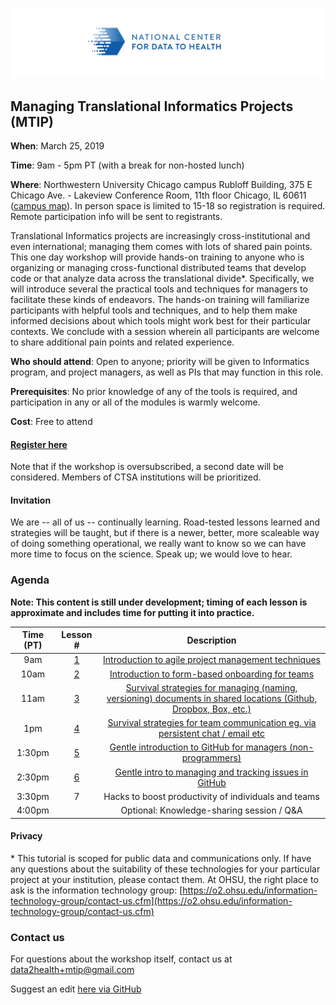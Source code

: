 ![](./other-images/CD2H-logo-01.png)
## Managing Translational Informatics Projects (MTIP)

**When**: 
March 25, 2019 

**Time**: 
9am - 5pm PT (with a break for non-hosted lunch)  

**Where**: 
Northwestern University Chicago campus
Rubloff Building, 375 E Chicago Ave. - Lakeview Conference Room, 11th floor
Chicago, IL 60611 ([campus map](https://maps.northwestern.edu/facility/30)). In person space is limited to 15-18 so registration is required. Remote participation info will be sent to registrants.


Translational Informatics projects are increasingly cross-institutional and even international; managing them comes with lots of shared pain points. This one day workshop will provide hands-on training to anyone who is organizing or managing cross-functional distributed teams that develop code or that analyze data across the translational divide*. Specifically, we will introduce several the practical tools and techniques for managers to facilitate these kinds of endeavors. The hands-on training will familiarize participants with helpful tools and techniques, and to help them make informed decisions about which tools might work best for their particular contexts. We conclude with a session wherein all participants are welcome to share additional pain points and related experience.

**Who should attend**: Open to anyone; priority will be given to Informatics program, and project managers, as well as PIs that may function in this role. 

**Prerequisites**: No prior knowledge of any of the tools is required, and participation in any or all of the modules is warmly welcome.  

**Cost**: Free to attend  

#### [Register here](bit.ly/mtip_nu)
Note that if the workshop is oversubscribed, a second date will be considered. Members of CTSA institutions will be prioritized.

#### Invitation
We are -- all of us -- continually learning. Road-tested lessons learned and strategies will be taught, but if there is a newer, better, more scaleable way of doing something operational, we really want to know so we can have more time to focus on the science. Speak up; we would love to hear.

### Agenda

**Note: This content is still under development; timing of each lesson is approximate and includes time for putting it into practice.**  

| Time (PT)| Lesson # | Description | 
|:-------:|:-------------:|:------------------:|
|9am	| [1](lessons/Lesson1.md)	| [Introduction to agile project management techniques](lessons/Lesson1.md)| 
|10am	| [2](lessons/Lesson2.md)	| [Introduction to form-based onboarding for teams](lessons/Lesson2.md) | 
|11am	| [3](lessons/Lesson3.md)	| [Survival strategies for managing (naming, versioning) documents in shared locations (Github, Dropbox, Box, etc.)](lessons/Lesson3.md) |
|1pm | [4](lessons/Lesson4.md) | [Survival strategies for team communication eg. via persistent chat / email etc](lessons/Lesson4.md) |
|1:30pm | [5](lessons/Lesson5.md)	| [Gentle introduction to GitHub for managers (non-programmers)](lessons/Lesson5.md) |
|2:30pm	| [6](lessons/Lesson6.md)	| [Gentle intro to managing and tracking issues in GitHub](lessons/Lesson6.md) | 
|3:30pm | 7| Hacks to boost productivity of individuals and teams | 
|4:00pm |  | Optional: Knowledge-sharing session / Q&A |

#### Privacy
\* This tutorial is scoped for public data and communications only. If have any questions about the suitability of these technologies for your particular project at your institution, please contact them. At OHSU, the right place to ask is the information technology group: [https://o2.ohsu.edu/information-technology-group/contact-us.cfm](https://o2.ohsu.edu/information-technology-group/contact-us.cfm)

### Contact us
For questions about the workshop itself, contact us at [data2health+mtip@gmail.com](mailto:data2health+mtip@gmail.com)

Suggest an edit [here via GitHub](https://github.com/data2health/mtip-tutorial/edit/master/docs/index.md)

